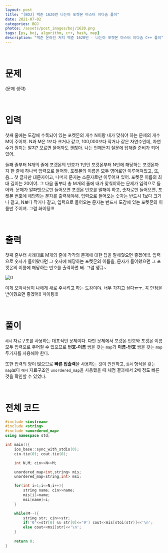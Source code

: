 ```yaml
---
layout: post
title: "[BOJ] 백준 1620번 나는야 포켓몬 마스터 이다솜 풀이"
date: 2021-07-02
categories: BOJ
photos: /assets/post_images/boj/1620.png
tags: [ps, boj, algorithm, c++, hash, map]
description: "백준 온라인 저지 백준 1620번 - 나는야 포켓몬 마스터 이다솜 C++ 풀이"
---
```


<br>

# 문제

(문제 생략)

<br>

# 입력

첫째 줄에는 도감에 수록되어 있는 포켓몬의 개수 N이랑 내가 맞춰야 하는 문제의 개수 M이 주어져. N과 M은 1보다 크거나 같고, 100,000보다 작거나 같은 자연수인데, 자연수가 뭔지는 알지? 모르면 물어봐도 괜찮아. 나는 언제든지 질문에 답해줄 준비가 되어있어.

둘째 줄부터 N개의 줄에 포켓몬의 번호가 1번인 포켓몬부터 N번에 해당하는 포켓몬까지 한 줄에 하나씩 입력으로 들어와. 포켓몬의 이름은 모두 영어로만 이루어져있고, 또, 음... 첫 글자만 대문자이고, 나머지 문자는 소문자로만 이루어져 있어. 포켓몬 이름의 최대 길이는 20이야. 그 다음 줄부터 총 M개의 줄에 내가 맞춰야하는 문제가 입력으로 들어와. 문제가 알파벳으로만 들어오면 포켓몬 번호를 말해야 하고, 숫자로만 들어오면, 포켓몬 번호에 해당하는 문자를 출력해야해. 입력으로 들어오는 숫자는 반드시 1보다 크거나 같고, N보다 작거나 같고, 입력으로 들어오는 문자는 반드시 도감에 있는 포켓몬의 이름만 주어져. 그럼 화이팅!!!

<br>

# 출력

첫째 줄부터 차례대로 M개의 줄에 각각의 문제에 대한 답을 말해줬으면 좋겠어!!!. 입력으로 숫자가 들어왔다면 그 숫자에 해당하는 포켓몬의 이름을, 문자가 들어왔으면 그 포켓몬의 이름에 해당하는 번호를 출력하면 돼. 그럼 땡큐~

![0](https://www.acmicpc.net/upload/201004/pn.PNG)

이게 오박사님이 나에게 새로 주시려고 하는 도감이야. 너무 가지고 싶다ㅠㅜ. 꼭 만점을 받아줬으면 좋겠어!! 파이팅!!!

<br>

# 풀이

`해시` 자료구조를 사용하는 대표적인 문제이다. 다만 문제에서 포켓몬 번호와 포켓몬 이름 모두 입력으로 주어질 수 있으므로 **번호-이름** 쌍을 갖는 `map`과 **이름-번호** 쌍을 갖는 `map` 두가지를 사용해야 한다.

또한 입력의 양이 많으므로 **빠른 입출력**을 사용하는 것이 안전하고, `트리` 형식을 갖는 `map`보다 `해시` 자료구조인 `unordered_map`을 사용했을 때 채점 결과에서 2배 정도 빠른 것을 확인할 수 있었다.

<br>

# 전체 코드

```c++
#include <iostream>
#include <string>
#include <unordered_map>
using namespace std;

int main(){
    ios_base::sync_with_stdio(0);
    cin.tie(0); cout.tie(0);

    int N,M; cin>>N>>M;

    unordered_map<int,string> mis;
    unordered_map<string,int> msi;

    for(int i=1;i<=N;i++){
        string name; cin>>name;
        mis[i]=name;
        msi[name]=i;
    }

    while(M--){
        string str; cin>>str;
        if('0'<=str[0] && str[0]<='9') cout<<mis[stoi(str)]<<'\n';
        else cout<<msi[str]<<'\n';
    }
    
    return 0;
}
```

